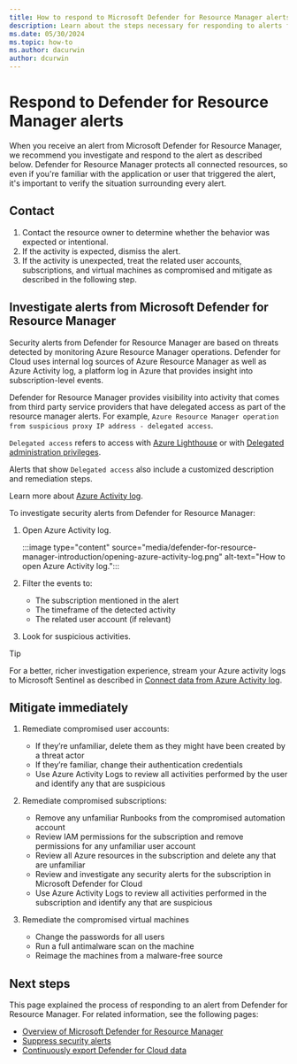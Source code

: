 ```yaml
---
title: How to respond to Microsoft Defender for Resource Manager alerts
description: Learn about the steps necessary for responding to alerts from Microsoft Defender for Resource Manager
ms.date: 05/30/2024
ms.topic: how-to
ms.author: dacurwin
author: dcurwin
---
```


# Respond to Defender for Resource Manager alerts

When you receive an alert from Microsoft Defender for Resource Manager, we recommend you investigate and respond to the alert as described below. Defender for Resource Manager protects all connected resources, so even if you're familiar with the application or user that triggered the alert, it's important to verify the situation surrounding every alert.  

## Contact

1. Contact the resource owner to determine whether the behavior was expected or intentional.
1. If the activity is expected, dismiss the alert.
1. If the activity is unexpected, treat the related user accounts, subscriptions, and virtual machines as compromised and mitigate as described in the following step.

## Investigate alerts from Microsoft Defender for Resource Manager

Security alerts from Defender for Resource Manager are based on threats detected by monitoring Azure Resource Manager operations. Defender for Cloud uses internal log sources of Azure Resource Manager as well as Azure Activity log, a platform log in Azure that provides insight into subscription-level events.

Defender for Resource Manager provides visibility into activity that comes from third party service providers that have delegated access as part of the resource manager alerts. For example, `Azure Resource Manager operation from suspicious proxy IP address - delegated access`.

`Delegated access` refers to access with [Azure Lighthouse](azure/lighthouse/overview) or with [Delegated administration privileges](/partner-center/dap-faq).

Alerts that show `Delegated access` also include a customized description and remediation steps.

Learn more about [Azure Activity log](/azure/azure-monitor/essentials/activity-log).

To investigate security alerts from Defender for Resource Manager:

1. Open Azure Activity log.

    :::image type="content" source="media/defender-for-resource-manager-introduction/opening-azure-activity-log.png" alt-text="How to open Azure Activity log.":::

1. Filter the events to:
    - The subscription mentioned in the alert
    - The timeframe of the detected activity
    - The related user account (if relevant)

1. Look for suspicious activities.

> [!TIP]
> For a better, richer investigation experience, stream your Azure activity logs to Microsoft Sentinel as described in [Connect data from Azure Activity log](/azure/sentinel/data-connectors/azure-activity).

## Mitigate immediately

1. Remediate compromised user accounts:
    - If they’re unfamiliar, delete them as they might have been created by a threat actor
    - If they’re familiar, change their authentication credentials
    - Use Azure Activity Logs to review all activities performed by the user and identify any that are suspicious

1. Remediate compromised subscriptions:
    - Remove any unfamiliar Runbooks from the compromised automation account
    - Review IAM permissions for the subscription and remove permissions for any unfamiliar user account
    - Review all Azure resources in the subscription and delete any that are unfamiliar
    - Review and investigate any security alerts for the subscription in Microsoft Defender for Cloud
    - Use Azure Activity Logs to review all activities performed in the subscription and identify any that are suspicious

1. Remediate the compromised virtual machines
    - Change the passwords for all users
    - Run a full antimalware scan on the machine
    - Reimage the machines from a malware-free source

## Next steps

This page explained the process of responding to an alert from Defender for Resource Manager. For related information, see the following pages:

- [Overview of Microsoft Defender for Resource Manager](defender-for-resource-manager-introduction.md)
- [Suppress security alerts](alerts-suppression-rules.md)
- [Continuously export Defender for Cloud data](continuous-export.md)
